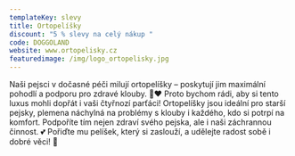 ```yaml
---
templateKey: slevy
title: Ortopelíšky
discount: "5 % slevy na celý nákup "
code: DOGGOLAND
website: www.ortopelisky.cz
featuredimage: /img/logo_ortopelisky.jpg
---
```

Naši pejsci v dočasné péči milují ortopelíšky – poskytují jim maximální pohodlí a podporu pro zdravé klouby. 🐶❤️ Proto bychom rádi, aby si tento luxus mohli dopřát i vaši čtyřnozí parťáci! Ortopelíšky jsou ideální pro starší pejsky, plemena náchylná na problémy s klouby i každého, kdo si potrpí na komfort. Podpoříte tím nejen zdraví svého pejska, ale i naši záchrannou činnost. 💕 Pořiďte mu pelíšek, který si zaslouží, a udělejte radost sobě i dobré věci! 🌟